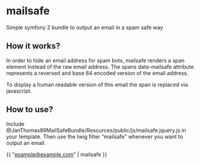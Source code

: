 mailsafe
========

Simple symfony 2 bundle to output an email in a spam safe way

How it works?
----
In order to hide an email address for spam bots, mailsafe renders a span element instead of the raw email address.
The spans data-mailsafe attribute represents a reversed and base 64 encoded version of the email address.

<span data-mailsafe="WyJlZC5lcmF3dGZvcy1zYW1vaHRuYWpAb2ZuaSIsIiJd"></span>

To display a human readable version of this email the span is replaced via javascript.


How to use?
----
Include @JanThomas89MailSafeBundle/Resources/public/js/mailsafe.jquery.js in your template.
Then use the twig filter "mailsafe" whenever you want to output an email.

{{ "example@example.com" | mailsafe }}